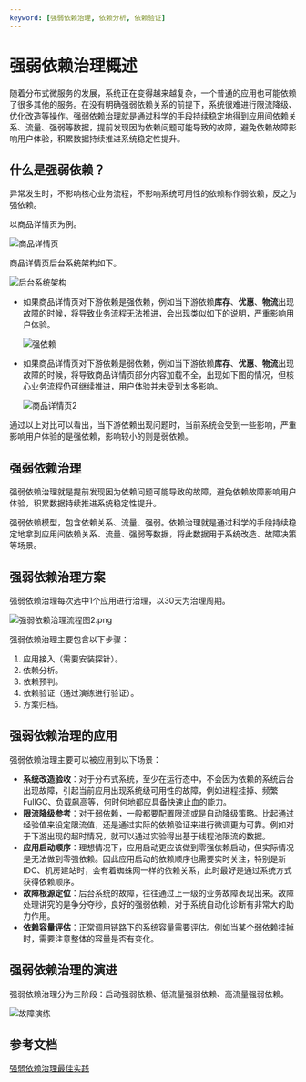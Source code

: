 ```yaml
---
keyword: [强弱依赖治理, 依赖分析, 依赖验证]
---
```


# 强弱依赖治理概述

随着分布式微服务的发展，系统正在变得越来越复杂，一个普通的应用也可能依赖了很多其他的服务。在没有明确强弱依赖关系的前提下，系统很难进行限流降级、优化改造等操作。强弱依赖治理就是通过科学的手段持续稳定地得到应用间依赖关系、流量、强弱等数据，提前发现因为依赖问题可能导致的故障，避免依赖故障影响用户体验，积累数据持续推进系统稳定性提升。

## 什么是强弱依赖？

异常发生时，不影响核心业务流程，不影响系统可用性的依赖称作弱依赖，反之为强依赖。

以商品详情页为例。

![商品详情页](https://static-aliyun-doc.oss-accelerate.aliyuncs.com/assets/img/zh-CN/2618029951/p148358.png)

商品详情页后台系统架构如下。

![后台系统架构](https://static-aliyun-doc.oss-accelerate.aliyuncs.com/assets/img/zh-CN/3618029951/p148368.png)

-   如果商品详情页对下游依赖是强依赖，例如当下游依赖**库存**、**优惠**、**物流**出现故障的时候，将导致业务流程无法推进，会出现类似如下的说明，严重影响用户体验。

    ![强依赖](https://static-aliyun-doc.oss-accelerate.aliyuncs.com/assets/img/zh-CN/3618029951/p148431.png)

-   如果商品详情页对下游依赖是弱依赖，例如当下游依赖**库存**、**优惠**、**物流**出现故障的时候，将导致商品详情页部分内容加载不全，出现如下图的情况，但核心业务流程仍可继续推进，用户体验并未受到太多影响。

    ![商品详情页2](https://static-aliyun-doc.oss-accelerate.aliyuncs.com/assets/img/zh-CN/3618029951/p148449.png)


通过以上对比可以看出，当下游依赖出现问题时，当前系统会受到一些影响，严重影响用户体验的是强依赖，影响较小的则是弱依赖。

## 强弱依赖治理

强弱依赖治理就是提前发现因为依赖问题可能导致的故障，避免依赖故障影响用户体验，积累数据持续推进系统稳定性提升。

强弱依赖模型，包含依赖关系、流量、强弱。依赖治理就是通过科学的手段持续稳定地拿到应用间依赖关系、流量、强弱等数据，将此数据用于系统改造、故障决策等场景。

## 强弱依赖治理方案

强弱依赖治理每次选中1个应用进行治理，以30天为治理周期。

![强弱依赖治理流程图2.png](https://static-aliyun-doc.oss-accelerate.aliyuncs.com/assets/img/zh-CN/3618029951/p148563.png)

强弱依赖治理主要包含以下步骤：

1.  应用接入（需要安装探针）。
2.  依赖分析。
3.  依赖预判。
4.  依赖验证（通过演练进行验证）。
5.  方案归档。

## 强弱依赖治理的应用

强弱依赖治理主要可以被应用到以下场景：

-   **系统改造验收**：对于分布式系统，至少在运行态中，不会因为依赖的系统后台出现故障，引起当前应用出现系统级可用性的故障，例如进程挂掉、频繁FullGC、负载飙高等，何时何地都应具备快速止血的能力。
-   **限流降级参考**：对于弱依赖，一般都要配置限流或是自动降级策略。比起通过经验值来设定限流值，还是通过实际的依赖验证来进行微调更为可靠。例如对于下游出现的超时情况，就可以通过实验得出基于线程池限流的数据。
-   **应用启动顺序**：理想情况下，应用启动更应该做到零强依赖启动，但实际情况是无法做到零强依赖。因此应用启动的依赖顺序也需要实时关注，特别是新IDC、机房建站时，会有着蜘蛛网一样的依赖关系，此时最好是通过系统方式获得依赖顺序。
-   **故障根源定位**：后台系统的故障，往往通过上一级的业务故障表现出来。故障处理讲究的是争分夺秒，良好的强弱依赖，对于系统自动化诊断有非常大的助力作用。
-   **依赖容量评估**：正常调用链路下的系统容量需要评估。例如当某个弱依赖挂掉时，需要注意整体的容量是否有变化。

## 强弱依赖治理的演进

强弱依赖治理分为三阶段：启动强弱依赖、低流量强弱依赖、高流量强弱依赖。

![故障演练](https://static-aliyun-doc.oss-accelerate.aliyuncs.com/assets/img/zh-CN/3618029951/p161255.png)

## 参考文档

[强弱依赖治理最佳实践](/cn.zh-CN/故障演练/最佳实践/强弱依赖治理最佳实践.md)


